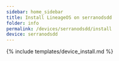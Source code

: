 ```yaml
---
sidebar: home_sidebar
title: Install LineageOS on serranodsdd
folder: info
permalink: /devices/serranodsdd/install
device: serranodsdd
---
```

{% include templates/device_install.md %}
